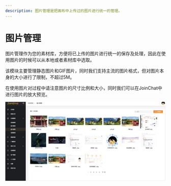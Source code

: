 ```yaml
---
description: 图片管理是把画布中上传过的图片进行统一的管理。
---
```


# 图片管理

图片管理作为您的素材库，方便将已上传的图片进行统一的保存及处理，因此在使用图片的时候可以从本地或者素材库中选取。

该模块主要管理静态图片和GIF图片，同时我们支持主流的图片格式，但对图片本身的大小进行了限制，不超过5M。

在使用图片对过程中请注意图片的尺寸比例和大小，同时我们可以在JoinChat中进行图片的放大预览。

![&#x56FE;&#x7247;&#x7BA1;&#x7406;](../../.gitbook/assets/image%20%28109%29.png)

